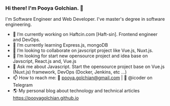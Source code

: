 ### Hi there! I'm Pooya Golchian. 👋
I'm Software Engineer and  Web Developer. I've master's degree in software engineering.
- 🔭  I’m currently working on Haftcin.com [Haft-sin]. Frontend engineer and DevOps.
- 🌱  I’m currently learning Express.js, mongoDB
- 👯  I’m looking to collaborate on javscript project like Vue.js, Nuxt.js.
- 🤔  I’m looking for start new opensource project and idea base on Javscript, React.js and, Vue.js
- 💬  Ask me about Javascript. Start the opensource project base on Vue.js (Nuxt.js) framework, DevOps (Docker, Jenkins, etc ...)
- 📫  How to reach me: 📨 pooya.golchian@gmail.com | 💬 @icoder on Telegram 
- 🌎  My personal blog about technology and technical articles https://pooyagolchian.github.io 

